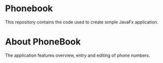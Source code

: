 # Phonebook
This repository contains the code used to create simple JavaFx application.

# About PhoneBook
The application features overview, entry and editing of phone numbers.
